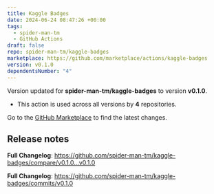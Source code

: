 ```yaml
---
title: Kaggle Badges
date: 2024-06-24 08:47:26 +00:00
tags:
  - spider-man-tm
  - GitHub Actions
draft: false
repo: spider-man-tm/kaggle-badges
marketplace: https://github.com/marketplace/actions/kaggle-badges
version: v0.1.0
dependentsNumber: "4"
---
```



Version updated for **spider-man-tm/kaggle-badges** to version **v0.1.0**.
- This action is used across all versions by **4** repositories.

Go to the [GitHub Marketplace](https://github.com/marketplace/actions/kaggle-badges) to find the latest changes.

## Release notes

**Full Changelog**: https://github.com/spider-man-tm/kaggle-badges/compare/v0.1.0...v0.1.0

**Full Changelog**: https://github.com/spider-man-tm/kaggle-badges/commits/v0.1.0
